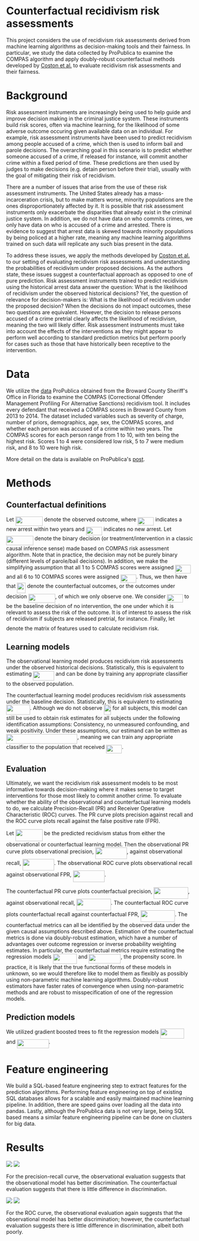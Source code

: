 # Counterfactual recidivism risk assessments

This project considers the use of recidivism risk assessments derived from machine learning algorithms as decision-making tools and their fairness. In particular, we study the data collected by ProPublica to examine the COMPAS algorithm and apply doubly-robust counterfactual methods developed by [Coston et al.](https://arxiv.org/abs/1909.00066) to evaluate recidivism risk assessments and their fairness. 

# Background

Risk assessment instruments are increasingly being used to help guide and improve decision making in the criminal justice system. These instruments build risk scores, often via machine learning, for the likelihood of some adverse outcome occuring given available data on an individual. For example, risk assessment instruments have been used to predict recidivism among people accused of a crime, which then is used to inform bail and parole decisions. The overarching goal in this scenario is to predict whether someone accused of a crime, if released for instance, will commit another crime within a fixed period of time. These predictions are then used by judges to make decisions (e.g. detain person before their trial), usually with the goal of mitigating their risk of recidivism. 

There are a number of issues that arise from the use of these risk assessment instruments. The United States already has a mass-incarceration crisis, but to make matters worse, minority populations are the ones disproportionately affected by it. It is possible that risk assessment instruments only exacerbate the disparities that already exist in the criminal justice system. In addition, we do not have data on who commits crimes, we only have data on who is accused of a crime and arrested. There is evidence to suggest that arrest data is skewed towards minority populations by being policed at a higher rate, meaning any machine learning algorithms trained on such data will replicate any such bias present in the data. 

To address these issues, we apply the methods developed by [Coston et al.](https://arxiv.org/abs/1909.00066) to our setting of evaluating recidivism risk assessments and understanding the probabilities of recidivism under proposed decisions. As the authors state, these issues suggest a counterfactual approach as opposed to one of pure prediction. Risk assessment instruments trained to predict recidivism using the historical arrest data answer the question: What is the likelihood of recidivism under the observed historical decisions? Yet, the question of relevance for decision-makers is: What is the likelihood of recidivism under the proposed decision? When the decisions do not impact outcomes, these two questions are equivalent. However, the decision to release persons accused of a crime pretrial clearly affects the likelihood of recidivism, meaning the two will likely differ. Risk assessment instruments must take into account the effects of the interventions as they might appear to perform well according to standard prediction metrics but perform poorly for cases such as those that have historically been receptive to the intervention. 

# Data

We utilize the [data](https://github.com/propublica/compas-analysis) ProPublica obtained from the Broward County Sheriff's Office in Florida to examine the COMPAS (Correctional Offender Management Profiling For Alternative Sanctions) recidivism tool. It includes every defendant that received a COMPAS scores in Broward County from 2013 to 2014. The dataset included variables such as severity of charge, number of priors, demographics, age, sex, the COMPAS scores, and whether each person was accused of a crime within two years. The COMPAS scores for each person range from 1 to 10, with ten being the highest risk. Scores 1 to 4 were considered low risk, 5 to 7 were medium risk, and 8 to 10 were high risk. 

More detail on the data is available on ProPublica's [post](https://www.propublica.org/article/how-we-analyzed-the-compas-recidivism-algorithm).

# Methods

## Counterfactual definitions

Let <img src="/tex/42097967b35a887677417731d387566b.svg?invert_in_darkmode&sanitize=true" align=middle width=73.47023804999998pt height=24.65753399999998pt/> denote the observed outcome, where <img src="/tex/a9ac97051ce94e9fdf240c6df4dc795b.svg?invert_in_darkmode&sanitize=true" align=middle width=43.33321904999999pt height=22.465723500000017pt/> indicates a new arrest within two years and <img src="/tex/1259eaa4c1468d01a33acf332c3a49d2.svg?invert_in_darkmode&sanitize=true" align=middle width=43.33321904999999pt height=22.465723500000017pt/> indicates no new arrest. Let <img src="/tex/a92c57066b77406c864f49464637b892.svg?invert_in_darkmode&sanitize=true" align=middle width=72.60265649999998pt height=24.65753399999998pt/> denote the binary decision (or treatment/intervention in a classic causal inference sense) made based on COMPAS risk assessment algorithm. Note that in practice, the decision may not be purely binary (different levels of parole/bail decisions). In addition, we make the simplifying assumption that all 1 to 5 COMPAS scores were assigned <img src="/tex/3efd8f56b9a4de7cd1da2f06d49c6a54.svg?invert_in_darkmode&sanitize=true" align=middle width=42.46563914999999pt height=22.465723500000017pt/> and all 6 to 10 COMPAS scores were assigned <img src="/tex/7ae5dc3f691fecdab2448dbbbae6186a.svg?invert_in_darkmode&sanitize=true" align=middle width=42.46563914999999pt height=22.465723500000017pt/>. Thus, we then have that <img src="/tex/6b08ac66740aa592612db9ccd3ee9cf4.svg?invert_in_darkmode&sanitize=true" align=middle width=23.08229054999999pt height=27.6567522pt/> denote the counterfactual outcomes, or the outcomes under decision <img src="/tex/a92c57066b77406c864f49464637b892.svg?invert_in_darkmode&sanitize=true" align=middle width=72.60265649999998pt height=24.65753399999998pt/>, of which we only observe one. We consider <img src="/tex/3efd8f56b9a4de7cd1da2f06d49c6a54.svg?invert_in_darkmode&sanitize=true" align=middle width=42.46563914999999pt height=22.465723500000017pt/> to be the baseline decision of no intervention, the one under which it is relevant to assess the risk of the outcome. It is of interest to assess the risk of recidivism if subjects are released pretrial, for instance. Finally, let <img src="/tex/d05b996d2c08252f77613c25205a0f04.svg?invert_in_darkmode&sanitize=true" align=middle width=14.29216634999999pt height=22.55708729999998pt/> denote the matrix of features used to calculate recidivism risk. 

## Learning models

The observational learning model produces recidivism risk assessments under the observed historical decisions. Statistically, this is equivalent to estimating <img src="/tex/d1fedded0f2a40897b2f7ba119320172.svg?invert_in_darkmode&sanitize=true" align=middle width=56.64394724999998pt height=24.65753399999998pt/> and can be done by training any appropriate classifier to the observed population. 

The counterfactual learning model produces recidivism risk assessments under the baseline decision. Statistically, this is equivalent to estimating <img src="/tex/e515709a937edf8f448359b4a1aace6b.svg?invert_in_darkmode&sanitize=true" align=middle width=64.01840609999998pt height=26.76175259999998pt/>. Although we do not observe <img src="/tex/84d282b56c7d0e96ad3f0a58fafb8626.svg?invert_in_darkmode&sanitize=true" align=middle width=19.748925899999993pt height=26.76175259999998pt/> for all subjects, this model can still be used to obtain risk estimates for all subjects under the following identification assumptions: Consistency, no unmeasured confounding, and weak positivity. Under these assumptions, our estimand can be written as <img src="/tex/01846363809d0078965c98ef17a899d2.svg?invert_in_darkmode&sanitize=true" align=middle width=191.43826019999997pt height=26.76175259999998pt/>, meaning we can train any appropriate classifier to the population that received <img src="/tex/3efd8f56b9a4de7cd1da2f06d49c6a54.svg?invert_in_darkmode&sanitize=true" align=middle width=42.46563914999999pt height=22.465723500000017pt/>. 

## Evaluation

Ultimately, we want the recidivism risk assessment models to be most informative towards decision-making where it makes sense to target interventions for those most likely to commit another crime. To evaluate whether the ability of the observational and counterfactual learning models to do, we calculate Precision-Recall (PR) and Receiver Operative Characteristic (ROC) curves. The PR curve plots precision against recall and the ROC curve plots recall against the false positive rate (FPR). 

Let <img src="/tex/a68518ef5c8caf2b2ff4ff10e00fa9ea.svg?invert_in_darkmode&sanitize=true" align=middle width=73.47021989999999pt height=31.141535699999984pt/> be the predicted recidivism status from either the observational or counterfactual learning model. Then the observational PR curve plots observational precision, <img src="/tex/23d899f66358e9360b17d79ef1711f2f.svg?invert_in_darkmode&sanitize=true" align=middle width=85.06848074999998pt height=31.141535699999984pt/>, against observational recall, <img src="/tex/4e27f350be3148519215debb66d75a9b.svg?invert_in_darkmode&sanitize=true" align=middle width=85.06848074999998pt height=31.141535699999984pt/>. The observational ROC curve plots observational recall against observational FPR, <img src="/tex/087de6e31e6e6506c283fd8bad9ddaad.svg?invert_in_darkmode&sanitize=true" align=middle width=85.06848074999998pt height=31.141535699999984pt/>.

The counterfactual PR curve plots counterfactual precision, <img src="/tex/edb8769dfb68f1d8c803b297d19d933d.svg?invert_in_darkmode&sanitize=true" align=middle width=92.44294124999999pt height=31.141535699999984pt/>, against observational recall, <img src="/tex/edc4d03083efb582ea2e0b6243ef10e3.svg?invert_in_darkmode&sanitize=true" align=middle width=92.44294124999999pt height=31.141535699999984pt/>. The counterfactual ROC curve plots counterfactual recall against counterfactual FPR, <img src="/tex/7ad43f013e050278acd239ba043ef877.svg?invert_in_darkmode&sanitize=true" align=middle width=92.44294124999999pt height=31.141535699999984pt/>. The counterfactual metrics can all be identified by the observed data under the given causal assumptions described above. Estimation of the counterfactual metrics is done via doubly-robust estimation, which have a number of advantages over outcome regression or inverse probability weighting estimates. In particular, the counterfactual metrics require estimating the regression models <img src="/tex/e515709a937edf8f448359b4a1aace6b.svg?invert_in_darkmode&sanitize=true" align=middle width=64.01840609999998pt height=26.76175259999998pt/> and <img src="/tex/a15221037ec6ba45c6573f27f475eda7.svg?invert_in_darkmode&sanitize=true" align=middle width=85.91320484999999pt height=24.65753399999998pt/>, the propensity score. In practice, it is likely that the true functional forms of these models in unknown, so we would therefore like to model them as flexibly as possibly using non-parametric machine learning algorithms. Doubly-robust estimators have faster rates of convergence when using non-parametric methods and are robust to misspecification of one of the regression models. 

## Prediction models

We utilized gradient boosted trees to fit the regression models <img src="/tex/e515709a937edf8f448359b4a1aace6b.svg?invert_in_darkmode&sanitize=true" align=middle width=64.01840609999998pt height=26.76175259999998pt/> and	<img src="/tex/a15221037ec6ba45c6573f27f475eda7.svg?invert_in_darkmode&sanitize=true" align=middle width=85.91320484999999pt height=24.65753399999998pt/>.

# Feature engineering

We build a SQL-based feature engineering step to extract features for the prediction algorithms. Performing feature engineering on top of existing SQL databases allows for a scalable and easily maintained machine learning pipeline. In addition, there are speed gains over loading all the data into pandas. Lastly, although the ProPublica data is not very large, being SQL based means a similar feature engineering pipeline can be done on clusters for big data.  

# Results

![](results/cf_PR_plot.png)
![](results/obs_PR_plot.png)

For the precision-recall curve, the observational evaluation suggests that the observational model has better discrimination. The counterfactual evaluation suggests that there is little difference in discrimination. 

![](results/cf_ROC_plot.png)
![](results/obs_ROC_plot.png)

For the ROC curve, the observational evaluation again suggests that the observational model has better discrimination; however, the counterfactual evaluation suggests there is little difference in discrimination, albeit both poorly. 